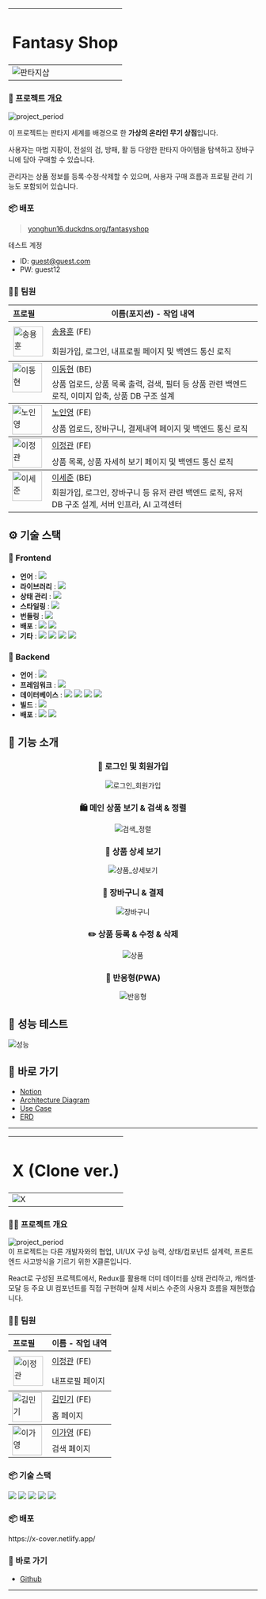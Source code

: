 |<h1 align="center">Fantasy Shop</h1>|
|-|
|![판타지샵](https://github.com/fantasy-shop/.github/blob/main/profile/project_info/title.png?raw=true)|

### 🧙 프로젝트 개요
![project_period](https://img.shields.io/badge/Project%20Period-2025--06--09%20~%202025--06--23-6366F1)<br>

이 프로젝트는 판타지 세계를 배경으로 한 **가상의 온라인 무기 상점**입니다.

사용자는 마법 지팡이, 전설의 검, 방패, 활 등 다양한 판타지 아이템을 탐색하고 장바구니에 담아 구매할 수 있습니다.

관리자는 상품 정보를 등록·수정·삭제할 수 있으며, 사용자 구매 흐름과 프로필 관리 기능도 포함되어 있습니다.

### 📦 배포

> [yonghun16.duckdns.org/fantasyshop](https://yonghun16.duckdns.org/fantasyshop)

테스트 계정

- ID: guest@guest.com
- PW: guest12

### 💁🏻 팀원
<table>
  <thead>
    <tr>
      <th style="white-space: nowrap;">프로필&nbsp;&nbsp;&nbsp;&nbsp;</th>
      <th>이름(포지션) - 작업 내역</th>
    </tr>
  </thead>
  <tbody>
    <tr>
        <td rowspan="2" style="vertical-align: top; padding: 10px;">
        <img src="https://github.com/fantasy-shop/.github/blob/main/profile/project_info/pic1.png?raw=true" alt="송용훈" style="min-width: 50px; width:60px; height: 60px;" />
      </td>
      <td><a href="https://github.com/yonghun16">송용훈</a> (FE)</td>
    </tr>
     <tr>
      <td colspan="2">회원가입, 로그인, 내프로필 페이지 및 백엔드 통신 로직</td>
    </tr>
  </tbody>
  <tbody>
    <tr>
      <td rowspan="2" style="vertical-align: top; min-width: 50px;">
        <img src="https://github.com/fantasy-shop/.github/blob/main/profile/project_info/pic2.png?raw=true" alt="이동현" style="min-width: 50px; width:60px; height: 60px;" />
      </td>
      <td><a href="https://github.com/soohofather">이동현</a> (BE)</td>
    </tr>
      <tr>
        <td colspan="2">상품 업로드, 상품 목록 출력, 검색, 필터 등 상품 관련 백엔드 로직, 이미지 압축, 상품 DB 구조 설계</td>
      </tr>
    </tr>
  </tbody>
  <tbody>
    <tr>
      <td rowspan="2" style="vertical-align: top; min-width: 50px;">
        <img src="https://github.com/fantasy-shop/.github/blob/main/profile/project_info/pic4.png?raw=true" alt="노인영" style="min-width: 50px; width:60px; height: 60px;" />
      </td>
      <td><a href="https://github.com/ines2131/">노인영</a> (FE)</td>
    </tr>
     <tr>
       <td colspan="2">상품 업로드, 장바구니, 결제내역 페이지 및 백엔드 통신 로직</td>
     </tr>
    </tr>
  </tbody>
  <tbody>
    <tr>
      <td rowspan="2" style="vertical-align: top; min-width: 50px;">
        <img src="https://github.com/fantasy-shop/.github/blob/main/profile/project_info/pic3.png?raw=true" alt="이정관" style="min-width: 50px; width:60px; height: 60px;" />
      </td>
      <td><a href="https://github.com/ines2131/">이정관</a> (FE)</td>
    </tr>
      <tr>
        <td colspan="2">상품 목록, 상품 자세히 보기 페이지 및 백엔드 통신 로직</td>
      </tr>
    </tr>
  </tbody>
  <tbody>
    <tr>
      <td rowspan="2" style="vertical-align: top; min-width: 50px;">
        <img src="https://github.com/fantasy-shop/.github/blob/main/profile/project_info/pic5.png?raw=true" alt="이세준" style="min-width: 50px; width:60px; height: 60px;" />
      </td>
      <td><a href="https://github.com/ines2131/">이세준</a> (BE)</td>
    </tr>
      <tr>
        <td colspan="2">회원가입, 로그인, 장바구니 등 유저 관련 백엔드 로직, 유저 DB 구조 설계, 서버 인프라, AI 고객센터</td>
      </tr>
    </tr>
  </tbody>
</table>

## ⚙️ 기술 스택
### 🎨 Frontend
- **언어** : <!-- JavaScript --><a href="https://www.ecma-international.org/"><img src="https://img.shields.io/badge/JavaScript-F7DF1E?style=flat&logo=JavaScript&logoColor=white" /></a>
- **라이브러리** : <!-- React --><a href="https://reactjs.org/"><img src="https://img.shields.io/badge/React-58B4CD?style=flat&logo=React&logoColor=white" /></a>
- **상태 관리** : <!-- Reducx --><a href="https://react-redux.js.org"><img src="https://img.shields.io/badge/Redux-764ABC?style=flat&logo=Redux&logoColor=white" /></a>
- **스타일링** : <!-- Tailwind CSS --><a href="https://tailwindcss.com"><img src="https://img.shields.io/badge/Tailwind-06B6D4?style=flat&logo=tailwindcss&logoColor=white" /></a>
- **번들링** : <!-- Vite --><a href="https://vitejs.dev/"><img src="https://img.shields.io/badge/Vite-646CFF?style=flat&logo=Vite&logoColor=white" /></a>
- **배포** : <!-- NGINX --><a href="https://www.nginx.com/"><img src="https://img.shields.io/badge/NGINX-009639?style=flat&logo=NGINX&logoColor=white" /></a> <!-- OCI --><a href="https://www.oracle.com/cloud/"><img src="https://img.shields.io/badge/OCI-F80000?style=flat&logo=Oracle&logoColor=white" /></a> 
- **기타** : <!-- React Router --><a href="https://reactrouter.com"><img src="https://img.shields.io/badge/React_Router-CA4245?style=flat&logo=React%20router&logoColor=white" /></a> <!-- React Query --><a href="https://tanstack.com/query/latest"><img src="https://img.shields.io/badge/React_Query-FF4154?style=flat&logo=React%20query&logoColor=white" /></a> <!-- React Hook Form --><a href="https://react-hook-form.com"><img src="https://img.shields.io/badge/React_Hook_Form-EC5990?style=flat&logo=React%20hook%20form&logoColor=white" /></a> <a href="https://postcode.map.daum.net/guide"><img src="https://img.shields.io/badge/Kakao_Address_API-FEE500?style=flat&logo=kakao&logoColor=white" /></a>
### 🔐 Backend
- **언어** : <!-- Java --><a href="https://www.java.com/"><img src="https://img.shields.io/badge/Java-3D82A1?style=flat&logo=Conda-Forge&logoColor=white" /></a>
- **프레임워크** : <!-- Spring Boot --><a href="https://spring.io/projects/spring-boot"><img src="https://img.shields.io/badge/Spring_boot-6DB33F?style=flat&logo=SpringBoot&logoColor=white" /></a> 
- **데이터베이스** : <!-- MySQL --><a href="https://www.mysql.com/"><img src="https://img.shields.io/badge/MySQL-4479A1?style=flat&logo=MySQL&logoColor=white" /></a> <img src="https://img.shields.io/badge/Query_DSL-79E1F4?style=flat&logo=Query_DSL&logoColor=white" /> <img src="https://img.shields.io/badge/Spring_JPA-6DB33F?style=flat&logo=Spring_SPA&logoColor=white" /> <!-- Redis --><a href="https://redis.io"><img src="https://img.shields.io/badge/Redis-FF4438?style=flat&logo=Redis&logoColor=white" /></a>
- **빌드** : <!-- Gradle --><a href="https://gradle.org"><img src="https://img.shields.io/badge/Gradle-02303A?style=flat&logo=Gradle&logoColor=white" /></a>
- **배포** : <!-- NGINX --><a href="https://www.nginx.com/"><img src="https://img.shields.io/badge/NGINX-009639?style=flat&logo=NGINX&logoColor=white" /></a> <!-- OCI --><a href="https://www.oracle.com/cloud/"><img src="https://img.shields.io/badge/OCI-F80000?style=flat&logo=Oracle&logoColor=white" /></a> 

## 🧩 기능 소개
<h3 align="center">🔑 로그인 및 회원가입</h3>
<p align="center">
  <img src="https://github.com/fantasy-shop/.github/blob/main/profile/project_info/login.gif?raw=true" alt="로그인_회원가입" />
</p>

<h3 align="center">🛍️ 메인 상품 보기 & 검색 & 정렬</h3>
<p align="center">
  <img src="https://github.com/fantasy-shop/.github/blob/main/profile/project_info/filter.gif?raw=true" alt="검색_정렬" />
</p>

<h3 align="center">👀 상품 상세 보기</h3>
<p align="center">
  <img src="https://github.com/fantasy-shop/.github/blob/main/profile/project_info/detail.gif?raw=true" alt="상품_상세보기" />
</p>

<h3 align="center">🛒 장바구니 & 결제</h3>
<p align="center">
  <img src="https://github.com/fantasy-shop/.github/blob/main/profile/project_info/cart.gif?raw=true" alt="장바구니" />
</p>

<h3 align="center">✏️ 상품 등록 & 수정 & 삭제</h3>
<p align="center">
  <img src="https://github.com/fantasy-shop/.github/blob/main/profile/project_info/adddel.gif?raw=true" alt="상품" />
</p>

<h3 align="center">📲 반응형(PWA)</h3>
<p align="center">
  <img src="https://github.com/fantasy-shop/.github/blob/main/profile/project_info/mobile.gif?raw=true" alt="반응형" />
</p>

## 🧩 성능 테스트
![성능](https://github.com/fantasy-shop/.github/blob/main/profile/project_info/lighthouse.png?raw=true)

## 🔗 바로 가기
- [Notion](https://www.notion.so/Fantay-Shop-2063cf3a67fb8019bfd3c6c420803544?pvs=18&qid=&origin=)
- [Architecture Diagram](https://github.com/fantasy-shop/.github/blob/main/profile/project_info/architecture_diagram.png)
- [Use Case](https://editor.plantuml.com/uml/VPB1Rjf048Rl-nIZdDf39AynZgaY5AdFq0T0uBP812GmTmfKfKgbqZQeKGB8758fbIkvgQluq2VQ7Rz3DmgBZGVxP7c-__zdHZjd0w_HzuRd7TPnNtlWzQ3VVlFMWrQxxpQzTg_BMAFfzVg0um2lxt0zt_wBQ2H_18__R3Xmcus12qV9zIUycOC8HxX-VmID0RnwQV2KoyrIFCIuYZKpKuQJTydN6SYVTtAp0lad4d6ePHKYKn-SnZcPbP6jRsLuAVu6ycA6t-UWqo-o-kfXVIxLBb3Xx0hznLR5CoEA-n3zPRAuoeGuP0DnFyB9Hv3XPr0nqWzqaf5AvJY2v78gDofjgcHVnCC_BUFvXe2hIFgt-zFpauAqtFWMUQJ556yc6bV96oUJMV8Xqjmkd_dPxbYUQuTJ_l8773NYKFChzVucfa5bur_eBpNdjF6ttwgnvYPZkrE7u-FwqmcJaabB5LgoIObpndQxwPf3IpN67YDra0KluFIqtMrsXYstNjzZrMB63Sgi4f-jVPLYPZWvfY3dsdX2Z2cpIbYrXDcqeU7GXkaqjIqqwVefumUCZePc7fwvtTRmlFCV)
- [ERD](https://www.erdcloud.com/team/dfXYTu9t8z52mcGcr)

___

|<h1 align="center">X (Clone ver.)</h1>|
|-|
|![X](https://github.com/user-attachments/assets/e528adae-d29f-4497-8c59-b564d4115710)|

### 👨‍💻 프로젝트 개요
![project_period](https://img.shields.io/badge/Project%20Period-2025--05--26%20~%202025--06--02-6366F1)<br>
이 프로젝트는 다른 개발자와의 협업, UI/UX 구성 능력, 상태/컴포넌트 설계력, 프론트엔드 사고방식을 기르기 위한 X클론입니다.

React로 구성된 프로젝트에서, Redux를 활용해 더미 데이터를 상태 관리하고, 캐러셀·모달 등 주요 UI 컴포넌트를 직접 구현하며 실제 서비스 수준의 사용자 흐름을 재현했습니다.

<h3 align="left">💁🏻 팀원</h3>
<table>
  <thead>
    <tr>
      <th style="white-space: nowrap;">프로필&nbsp;&nbsp;&nbsp;&nbsp;</th>
      <th>이름 - 작업 내역</th>
    </tr>
  </thead>
  <tbody>
    <tr>
        <td rowspan="2" style="vertical-align: top; padding: 10px;">
        <img src="https://github.com/user-attachments/assets/bf5a487e-bcde-4aa9-a85f-939f86e93eb3" alt="이정관" style="min-width: 50px; width:60px; height: 60px;" />
      <td><a href="https://github.com/LEEJUNGKWAN1">이정관</a> (FE)</td>
    </tr>
     <tr>
      <td colspan="2">내프로필 페이지</td>
    </tr>
  <tbody>
    <tr>
      <td rowspan="2" style="vertical-align: top; min-width: 50px;">
        <img src="https://github.com/user-attachments/assets/eef5b360-acbd-49ca-8ca0-79cae7699b7e" alt="김민기" style="min-width: 50px; width:60px; height: 60px;" />
      </td>
      <td><a href="https://github.com/minki1220">김민기</a> (FE)</td>
    </tr>
      <tr>
        <td colspan="2">홈 페이지</td>
      </tr>
    </tr>
  <tbody>
    <tr>
      <td rowspan="2" style="vertical-align: top; min-width: 50px;">
        <img src="https://github.com/user-attachments/assets/f98210a9-bb1e-45b5-97df-b56b9ef72b60" alt="이가영" style="min-width: 50px; width:60px; height: 60px;" />
      </td>
      <td><a href="https://github.com/G0zero">이가영</a> (FE)</td>
    </tr>
     <tr>
       <td colspan="2">검색 페이지</td>
     </tr>
    </tr>
  </tbody>
</table>

<h3 align="left">📦 기술 스택</h3>
<div align="left">
  <img src="https://img.shields.io/badge/Javascript-F7DF1E?style=flat&logo=Javascript&logoColor=white">
  <img src="https://img.shields.io/badge/React-61DAFB?style=flat&logo=React&logoColor=white">
  <img src="https://img.shields.io/badge/Redux-764ABC?style=flat&logo=Redux&logoColor=white">
  <img src="https://img.shields.io/badge/StyledComponents-DB7093?style=flat&logo=StyledComponents&logoColor=white">
  <img src="https://img.shields.io/badge/Netlify-00C7B7?style=flat&logo=Netlify&logoColor=white">
</div>

<h3 align="left">📦 배포</h3>
https://x-cover.netlify.app/

### 🔗 바로 가기
- [Github](https://github.com/LEEJUNGKWAN1/x-cover)


___
